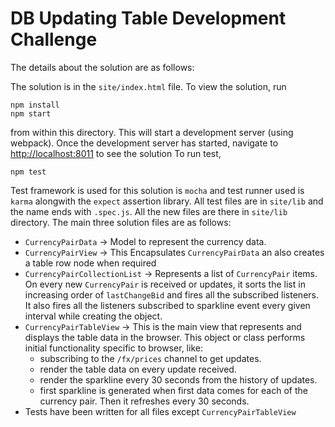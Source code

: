 DB Updating Table Development Challenge
===============================
The details about the solution are as follows:

The solution is in the `site/index.html` file.
To view the solution, run
```
npm install
npm start
```

from within this directory.  This will start a development server (using webpack). Once the development server has started, navigate to [http://localhost:8011](http://localhost:8011) to see the solution
To run test,
```
npm test
```

Test framework is used for this solution is `mocha` and test runner used is `karma` alongwith the `expect` assertion library. All test files are in `site/lib` and the name ends with `.spec.js`.
All the new files are there in `site/lib` directory. The main three solution files are as follows:

* `CurrencyPairData` -> Model to represent the currency data.
* `CurrencyPairView` -> This Encapsulates `CurrencyPairData` an also creates a table row node when required
* `CurrencyPairCollectionList` -> Represents a list of `CurrencyPair` items. On every new `CurrencyPair` is received or updates, it sorts the list in increasing order of `lastChangeBid` and fires all the subscribed listeners. It also fires all the listeners subscribed to sparkline event every given interval while creating the object.
* `CurrencyPairTableView` -> This is the main view that represents and displays the table data in the browser. This object or class performs initial functionality specific to browser, like:
    * subscribing to the `/fx/prices` channel to get updates.
    * render the table data on every update received.
    * render the sparkline every 30 seconds from the history of updates.
    * first sparkline is generated when first data comes for each of the currency pair. Then it refreshes every 30 seconds.
* Tests have been written for all files except `CurrencyPairTableView`
